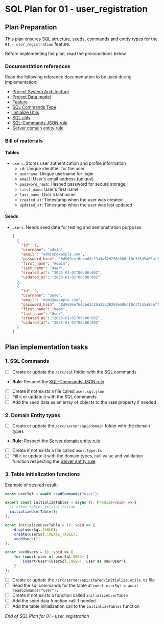 # SQL Plan for **01 - user_registration**

## Plan Preparation

This plan ensures SQL structure, seeds, commands and entity types for the `01 - user_registration` feature.

Before implementing the plan, read the preconditions below.

### Documentation references

Read the following reference documentation to be used during implementation:

- [Project System Architecture](/docs/systems.blueprint.md)
- [Project Data model](/docs/data-model.blueprint.md)
- [Feature](/docs/01-user_registration/01-user_registration.blueprint.md)
- [SQL Commands Type](/src/server/api/shared/sql.type.ts)
- [Initialize Utils](/src/server/api/shared/initialize.utils.ts)
- [SQL utils](/src/server/api/shared/sql.utils.ts)
- [SQL-Commands JSON rule](/.cursor/rules/sql-commands-json.mdc) 
- [Server domain entity rule](/.cursor/rules/server-domain-entity.mdc)

### Bill of materials

#### Tables

- `users`: Stores user authentication and profile information
  - `id`: Unique identifier for the user
  - `username`: Unique username for login
  - `email`: User's email address (unique)
  - `password_hash`: Hashed password for secure storage
  - `first_name`: User's first name
  - `last_name`: User's last name
  - `created_at`: Timestamp when the user was created
  - `updated_at`: Timestamp when the user was last updated

#### Seeds

- `users`: Needs seed data for testing and demonstration purposes
  ```json
  [
    {
      "id": 1,
      "username": "admin",
      "email": "admin@example.com",
      "password_hash": "8d969eef6ecad3c29a3a629280e686cf0c3f5d5a86aff3ca12020c923adc6c92",
      "first_name": "Admin",
      "last_name": "User",
      "created_at": "2023-01-01T00:00:00Z",
      "updated_at": "2023-01-01T00:00:00Z"
    },
    {
      "id": 2,
      "username": "demo",
      "email": "demo@example.com",
      "password_hash": "8d969eef6ecad3c29a3a629280e686cf0c3f5d5a86aff3ca12020c923adc6c92",
      "first_name": "Demo",
      "last_name": "User",
      "created_at": "2023-01-02T00:00:00Z",
      "updated_at": "2023-01-02T00:00:00Z"
    }
  ]
  ```

## Plan implementation tasks

### 1. SQL Commands 

- [ ] Create or update the `/src/sql` folder with the SQL commands

- **Rule**: Respect the [SQL-Commands JSON rule](/.cursor/rules/sql-commands-json.mdc)

- [ ] Create if not exists a file called `user.sql.json`
- [ ] Fill it or update it with the SQL commands
- [ ] Add the seed data as an array of objects to the `SEED` property if needed

### 2. Domain Entity types

- [ ] Create or update the `/src/server/api/domain` folder with the domain types
  
- **Rule**: Respect the [Server domain entity rule](/.cursor/rules/server-domain-entity.mdc)

- [ ] Create if not exists a file called `user.type.ts`
- [ ] Fill it or update it with the domain types, null value and validation function respecting the [Server entity rule](/.cursor/rules/server-entity.mdc)

### 3. Table Initialization functions

Example of desired result:
```typescript
const userSql = await readCommands("user");

export const initializeTables = async (): Promise<void> => {
  // other tables initialization...
  initializeUserTable();
};

const initializeUserTable = (): void => {
	drop(userSql.TABLE);
	create(userSql.CREATE_TABLE);
	seedUsers();
};

const seedUsers = (): void => {
	for (const user of userSql.SEED) {
		insert<User>(userSql.INSERT, user as Raw<User>);
	}
};
```

- [ ] Create or update the `/src/server/api/shared/initialize.utils.ts` file 
- [ ] Read the sql commands for the table at `const userSql = await readCommands("user");`
- [ ] Create if not exists a function called `initializeUserTable`
- [ ] Add the seed data function call if needed
- [ ] Add the table initialization call to the `initializeTables` function

_End of SQL Plan for 01 - user_registration_ 